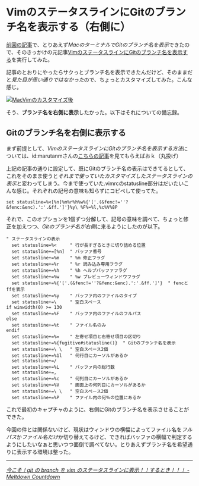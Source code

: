 # <span>Vimのステータスラインに</span><span>Gitのブランチ名を表示する（右側に）</span>

[前回の記事](/2011/07/06/mac-terminal-git-branch-name)で、とりあえず*MacのターミナルでGitのブランチ名を表示*できたので、そのきっかけの元記事[VimのステータスラインにGitのブランチ名を表示する](http://d.hatena.ne.jp/marutanm/20110706/p1)を実行してみた。

記事のとおりにやったらサクっとブランチ名を表示できたんだけど、そのままだと*見た目が思い通りではなかった*ので、ちょっとカスタマイズしてみた。こんな感じ。

[![MacVimのカスタマイズ後](/images/2011/07/12/vim-statusline-git-branch-name-01.png)](/images/2011/07/12/vim-statusline-git-branch-name-01.png)

そう、**ブランチ名を右側に表示**したかった。以下はそれについての備忘録。

<!-- READMORE -->


## Gitのブランチ名を右側に表示する

まず前提として、*VimのステータスラインにGitのブランチ名を表示する方法*については、id:marutanmさんの[こちらの記事](http://d.hatena.ne.jp/marutanm/20110706/p1)を見てもらえばおｋ（丸投げ）

上記の記事の通りに設定して、既にGitのブランチ名の表示はできてるとして、これをそのまま使うと*それまで使っていたカスタマイズしたステータスラインの表示*と変わってしまう。今まで使っていた.vimrcのstatusline部分はだいたいこんな感じ。それぞれの記号の意味も知らずにコピペして使ってた。

~~~ vim
set statusline=%<[%n]%m%r%h%w%{'['.(&fenc!=''?&fenc:&enc).':'.&ff.']'}%y\ %F%=%l,%c%V%8P
~~~

それで、このオプションを1個ずつ分解して、記号の意味を調べて、ちょっと修正を加えつつ、*Gitのブランチ名が右側*に来るようにしたのが以下。

~~~ vim
" ステータスラインの表示
  set statusline=%<     " 行が長すぎるときに切り詰める位置
  set statusline+=[%n]  " バッファ番号
  set statusline+=%m    " %m 修正フラグ
  set statusline+=%r    " %r 読み込み専用フラグ
  set statusline+=%h    " %h ヘルプバッファフラグ
  set statusline+=%w    " %w プレビューウィンドウフラグ
  set statusline+=%{'['.(&fenc!=''?&fenc:&enc).':'.&ff.']'}  " fencとffを表示
  set statusline+=%y    " バッファ内のファイルのタイプ
  set statusline+=\     " 空白スペース
if winwidth(0) >= 130
  set statusline+=%F    " バッファ内のファイルのフルパス
else
  set statusline+=%t    " ファイル名のみ
endif
  set statusline+=%=    " 左寄せ項目と右寄せ項目の区切り
  set statusline+=%{fugitive#statusline()}  " Gitのブランチ名を表示
  set statusline+=\ \   " 空白スペース2個
  set statusline+=%1l   " 何行目にカーソルがあるか
  set statusline+=/
  set statusline+=%L    " バッファ内の総行数
  set statusline+=,
  set statusline+=%c    " 何列目にカーソルがあるか
  set statusline+=%V    " 画面上の何列目にカーソルがあるか
  set statusline+=\ \   " 空白スペース2個
  set statusline+=%P    " ファイル内の何％の位置にあるか
~~~

これで最初のキャプチャのように、右側にGitのブランチ名を表示させることができた。

今回の件とは関係ないけど、現状はウィンドウの横幅によってファイル名を*フルパス*か*ファイル名だけ*か切り替えてるけど、できればバッファの横幅で判定するようにしたいなぁと思いつつ面倒で調べてない。とりあえずブランチ名を希望通りに表示する環境は整った。

---

<cite>[今こそ！git の branch を vim のステータスラインに表示！！するとき！！！ - Meltdown Countdown](http://d.hatena.ne.jp/marutanm/20110706/p1)</cite>
